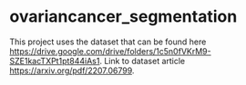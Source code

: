 # ovariancancer_segmentation

This project uses the dataset that can be found here https://drive.google.com/drive/folders/1c5n0fVKrM9-SZE1kacTXPt1pt844iAs1. Link to dataset article https://arxiv.org/pdf/2207.06799.
